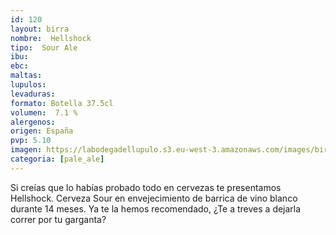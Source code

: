 ```yaml
---
id: 120
layout: birra
nombre:  Hellshock
tipo:  Sour Ale
ibu: 
ebc:  
maltas: 
lupulos: 
levaduras:
formato: Botella 37.5cl
volumen:  7.1 %
alergenos: 
origen: España
pvp: 5.10 
imagen: https://labodegadellupulo.s3.eu-west-3.amazonaws.com/images/birras/hellshock.jpg
categoria: [pale_ale]
---
```

Si creías que lo habías probado todo en cervezas te presentamos Hellshock. Cerveza Sour en envejecimiento de barrica de vino blanco durante 14 meses. Ya te la hemos recomendado, ¿Te a treves a dejarla correr por tu garganta?




